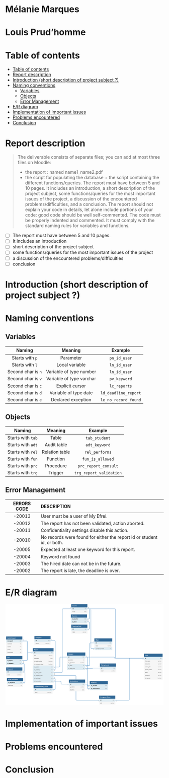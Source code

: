 # Mélanie Marques <!-- omit in toc -->
# Louis Prud’homme <!-- omit in toc -->

<div style="page-break-after: always;"/>

# Table of contents
- [Table of contents](#table-of-contents)
- [Report description](#report-description)
- [Introduction (short description of project subject ?)](#introduction-short-description-of-project-subject)
- [Naming conventions](#naming-conventions)
  - [Variables](#variables)
  - [Objects](#objects)
  - [Error Management](#error-management)
- [E/R diagram](#er-diagram)
- [Implementation of important issues](#implementation-of-important-issues)
- [Problems encountered](#problems-encountered)
- [Conclusion](#conclusion)

<div style="page-break-after: always;"/>

# Report description 

> The deliverable consists of separate files; you can add at most three files on Moodle:
> - the report : named name1_name2.pdf
> - the script for populating the database + the script containing the different functions/queries.
> The report must have between 5 and 10 pages. It includes an introduction, a short description of the project subject, some functions/queries for the most important issues of the project, a discussion of the encountered problems/difficulties, and a conclusion. 
> The report should not explain your code in details, let alone include portions of your code: good code should be well self-commented. The code must be properly indented and commented. 
> It must comply with the standard naming rules for variables and functions. 

* [ ] The report must have between 5 and 10 pages.
* [ ] It includes an introduction
* [ ] short description of the project subject
* [ ] some functions/queries for the most important issues of the project
* [ ] a discussion of the encountered problems/difficulties
* [ ] conclusion

# Introduction (short description of project subject ?)

# Naming conventions

## Variables

|       Naming       |         Meaning          |       Example        |
| :----------------: | :----------------------: | :------------------: |
|  Starts with `p`   |        Parameter         |     `pn_id_user`     |
|  Starts with `l`   |      Local variable      |     `ln_id_user`     |
| Second char is `n` | Variable of type number  |     `ln_id_user`     |
| Second char is `v` | Variable of type varchar |     `pv_keyword`     |
| Second char is `c` |     Explicit cursor      |     `lc_reports`     |
| Second char is `d` |  Variable of type date   | `ld_deadline_report` |
| Second char is `e` |    Declared exception    | `le_no_record_found` |

## Objects

|      Naming       |    Meaning     |         Example         |
| :---------------: | :------------: | :---------------------: |
| Starts with `tab` |     Table      |      `tab_student`      |
| Starts with `adt` |  Audit table   |      `adt_keyword`      |
| Starts with `rel` | Relation table |     `rel_performs`      |
| Starts with `fun` |    Function    |    `fun_is_allowed`     |
| Starts with `prc` |   Procedure    |  `prc_report_consult`   |
| Starts with `trg` |    Trigger     | `trg_report_validation` |

## Error Management

| ERRORS  CODE | DESCRIPTION                                                            |
| :----------: | :--------------------------------------------------------------------- |
|    -20013    | User must be a user of My Efrei.                                       |
|    -20012    | The report has not been validated, action aborted.                     |
|    -20011    | Confidentiality settings disable this action.                          |
|    -20010    | No records were found for either the report id or student id, or both. |
|    -20005    | Expected at least one keyword for this report.                         |
|    -20004    | Keyword not found                                                      |
|    -20003    | The hired date can not be in the future.                               |
|    -20002    | The report is late, the deadline is over.                              |

<div style="page-break-after: always;"/>

# E/R diagram

![E/R diagram](./../model/harakleu-model.png)

<div style="page-break-after: always;"/>

# Implementation of important issues

# Problems encountered

# Conclusion
